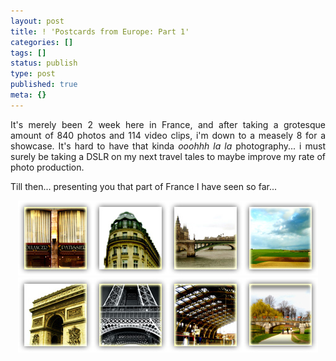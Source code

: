 ```yaml
---
layout: post
title: ! 'Postcards from Europe: Part 1'
categories: []
tags: []
status: publish
type: post
published: true
meta: {}
---
```

<p align="justify">It's merely been 2 week here in France, and after taking a grotesque amount of 840 photos and 114 video clips, i'm down to a measely 8 for a showcase. It's hard to have that kinda <em>ooohhh</em> <em>la la</em> photography... i must surely be taking a DSLR on my next travel tales to maybe improve my rate of photo production.</p>
<p align="justify">Till then... presenting you that part of France I have seen so far...</p>

<p align="center"><a rel="lightbox[post1]" href="http://farm4.static.flickr.com/3169/2328370285_7d75b301ff_o.jpg" title="Bakery shop in Lille, France"><img src="/img/post1_t.jpg" /></a><a rel="lightbox[post1]" href="http://farm3.static.flickr.com/2242/2309657658_c78cfea3ef_o.jpg" title="Societe General, Paris, France"><img src="/img/post2_t.jpg" /></a><a rel="lightbox[post1]" href="http://farm4.static.flickr.com/3023/2308851317_9120a58b72_o.jpg" title="Seine River bridge, Paris, France"><img src="/img/post3_t.jpg" /></a><a rel="lightbox[post1]" href="http://farm3.static.flickr.com/2229/2329196064_5f7a46a902_o.jpg" title="Field of Calais along the Autoroute, Nord-Pas de Calais, France"><img src="/img/post4_t.jpg" /></a>
<a rel="lightbox[post1]" href="http://farm3.static.flickr.com/2118/2309650906_830ce5f52d_o.jpg" title="Arc de Triomphe, Paris, France"><img src="/img/post5_t.jpg" /></a><a rel="lightbox[post1]" href="http://farm4.static.flickr.com/3294/2327943357_4d1f827a63_o.jpg" title="Eiffel Tower base, Paris, France"><img src="/img/post6_t.jpg" /></a><a rel="lightbox[post1]" href="http://farm3.static.flickr.com/2329/2328378023_b6577e54f7_o.jpg" title="Gare de Lille Flandres, Rail station of Lille, France"><img src="/img/post7_t.jpg" /></a><a rel="lightbox[post1]" href="http://farm3.static.flickr.com/2330/2323720069_bfa62f4ede_o.jpg" title="Bois de Boulogne, Lille, France"><img src="/img/post9_t.jpg" /></a>
